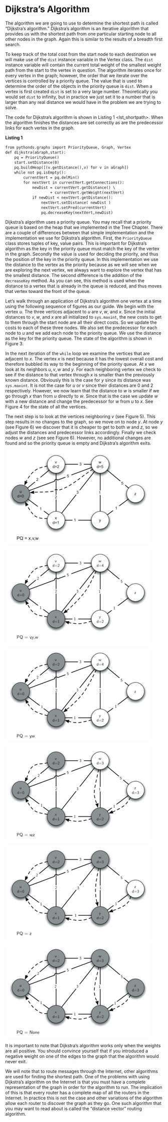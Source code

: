 Dijkstra’s Algorithm
====================

The algorithm we are going to use to determine the shortest path is
called “Dijkstra’s algorithm.” Dijkstra’s algorithm is an iterative
algorithm that provides us with the shortest path from one particular
starting node to all other nodes in the graph. Again this is similar to
the results of a breadth first search.

To keep track of the total cost from the start node to each destination
we will make use of the `dist` instance variable in the Vertex class.
The `dist` instance variable will contain the current total weight of
the smallest weight path from the start to the vertex in question. The
algorithm iterates once for every vertex in the graph; however, the
order that we iterate over the vertices is controlled by a priority
queue. The value that is used to determine the order of the objects in
the priority queue is `dist`. When a vertex is first created `dist` is
set to a very large number. Theoretically you would set `dist` to
infinity, but in practice we just set it to a number that is larger than
any real distance we would have in the problem we are trying to solve.

The code for Dijkstra’s algorithm is shown in
Listing 1 &lt;lst\_shortpath&gt;. When the algorithm finishes the
distances are set correctly as are the predecessor links for each vertex
in the graph.

**Listing 1**

    from pythonds.graphs import PriorityQueue, Graph, Vertex
    def dijkstra(aGraph,start):
        pq = PriorityQueue()
        start.setDistance(0)
        pq.buildHeap([(v.getDistance(),v) for v in aGraph])
        while not pq.isEmpty():
            currentVert = pq.delMin()
            for nextVert in currentVert.getConnections():
                newDist = currentVert.getDistance() \
                        + currentVert.getWeight(nextVert)
                if newDist < nextVert.getDistance():
                    nextVert.setDistance( newDist )
                    nextVert.setPred(currentVert)
                    pq.decreaseKey(nextVert,newDist)

Dijkstra’s algorithm uses a priority queue. You may recall that a
priority queue is based on the heap that we implemented in the Tree
Chapter. There are a couple of differences between that simple
implementation and the implementation we use for Dijkstra’s algorithm.
First, the `PriorityQueue` class stores tuples of key, value pairs. This
is important for Dijkstra’s algorithm as the key in the priority queue
must match the key of the vertex in the graph. Secondly the value is
used for deciding the priority, and thus the position of the key in the
priority queue. In this implementation we use the distance to the vertex
as the priority because as we will see when we are exploring the next
vertex, we always want to explore the vertex that has the smallest
distance. The second difference is the addition of the `decreaseKey`
method. As you can see, this method is used when the distance to a
vertex that is already in the queue is reduced, and thus moves that
vertex toward the front of the queue.

Let’s walk through an application of Dijkstra’s algorithm one vertex at
a time using the following sequence of figures as our guide. We begin
with the vertex $u$. The three vertices adjacent to $u$ are $v,w,$ and
$x$. Since the initial distances to $v,w,$ and $x$ are all initialized
to `sys.maxint`, the new costs to get to them through the start node are
all their direct costs. So we update the costs to each of these three
nodes. We also set the predecessor for each node to $u$ and we add each
node to the priority queue. We use the distance as the key for the
priority queue. The state of the algorithm is shown in
Figure 3.

In the next iteration of the `while` loop we examine the vertices that
are adjacent to $x$. The vertex $x$ is next because it has the lowest
overall cost and therefore bubbled its way to the beginning of the
priority queue. At $x$ we look at its neighbors $u,v,w$ and $y$. For
each neighboring vertex we check to see if the distance to that vertex
through $x$ is smaller than the previously known distance. Obviously
this is the case for $y$ since its distance was `sys.maxint`. It is not
the case for $u$ or $v$ since their distances are 0 and 2 respectively.
However, we now learn that the distance to $w$ is smaller if we go
through $x$ than from $u$ directly to $w$. Since that is the case we
update $w$ with a new distance and change the predecessor for $w$ from
$u$ to $x$. See Figure 4 for the state of all the
vertices.

The next step is to look at the vertices neighboring $v$ (see
Figure 5). This step results in no changes to the
graph, so we move on to node $y$. At node $y$ (see
Figure 6) we discover that it is cheaper to get to
both $w$ and $z$, so we adjust the distances and predecessor links
accordingly. Finally we check nodes $w$ and $z$ (see see
Figure 6). However,
no additional changes are found and so the priority queue is empty and
Dijkstra’s algorithm exits.

![Figure 3: Tracing Dijkstra’s Algorithm](Figures/dijkstraa.png)

![Figure 4: Tracing Dijkstra’s Algorithm](Figures/dijkstrab.png)

![Figure 5: Tracing Dijkstra’s Algorithm](Figures/dijkstrac.png)

![Figure 6: Tracing Dijkstra’s Algorithm](Figures/dijkstrad.png)

![Figure 7: Tracing Dijkstra’s Algorithm](Figures/dijkstrae.png)

![Figure 8: Tracing Dijkstra’s Algorithm](Figures/dijkstraf.png)

It is important to note that Dijkstra’s algorithm works only when the
weights are all positive. You should convince yourself that if you
introduced a negative weight on one of the edges to the graph that the
algorithm would never exit.

We will note that to route messages through the Internet, other
algorithms are used for finding the shortest path. One of the problems
with using Dijkstra’s algorithm on the Internet is that you must have a
complete representation of the graph in order for the algorithm to run.
The implication of this is that every router has a complete map of all
the routers in the Internet. In practice this is not the case and other
variations of the algorithm allow each router to discover the graph as
they go. One such algorithm that you may want to read about is called
the “distance vector” routing algorithm.
